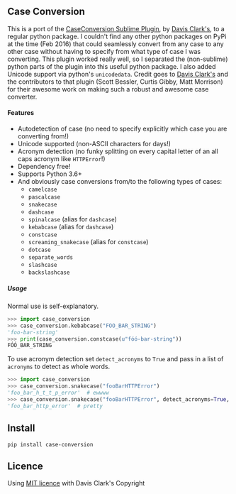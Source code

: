 ## Case Conversion
This is a port of the [CaseConversion Sublime Plugin](https://github.com/jdc0589/CaseConversion), by [Davis Clark's](https://github.com/jdc0589), to a regular python package. I couldn't find any other python packages on PyPi at the time (Feb 2016) that could seamlessly convert from any case to any other case without having to specify from what type of case I was converting. This plugin worked really well, so I separated the (non-sublime) python parts of the plugin into this useful python package. I also added Unicode support via python's `unicodedata`. Credit goes to [Davis Clark's](https://github.com/jdc0589) and the contributors to that plugin (Scott Bessler, Curtis Gibby, Matt Morrison) for their awesome work on making such a robust and awesome case converter.

#### Features

- Autodetection of case (no need to specify explicitly which case you are converting from!)
- Unicode supported (non-ASCII characters for days!)
- Acronym detection (no funky splitting on every capital letter of an all caps acronym like `HTTPError`!)
- Dependency free!
- Supports Python 3.6+
- And obviously case conversions from/to the following types of cases:
  - `camelcase`
  - `pascalcase`
  - `snakecase`
  - `dashcase`
  - `spinalcase` (alias for `dashcase`)
  - `kebabcase` (alias for `dashcase`)
  - `constcase`
  - `screaming_snakecase` (alias for `constcase`)
  - `dotcase`
  - `separate_words`
  - `slashcase`
  - `backslashcase`


##### Usage

Normal use is self-explanatory.

```python
>>> import case_conversion
>>> case_conversion.kebabcase("FOO_BAR_STRING")
'foo-bar-string'
>>> print(case_conversion.constcase(u"fóó-bar-string"))
FÓÓ_BAR_STRING
```

To use acronym detection set `detect_acronyms` to `True` and pass in a list of `acronyms` to detect as whole words.

```python
>>> import case_conversion
>>> case_conversion.snakecase("fooBarHTTPError")
'foo_bar_h_t_t_p_error'  # ewwww
>>> case_conversion.snakecase("fooBarHTTPError", detect_acronyms=True, acronyms=['HTTP'])
'foo_bar_http_error'  # pretty
```

## Install

```
pip install case-conversion
```


## Licence

Using [MIT licence](LICENSE.txt) with Davis Clark's Copyright
